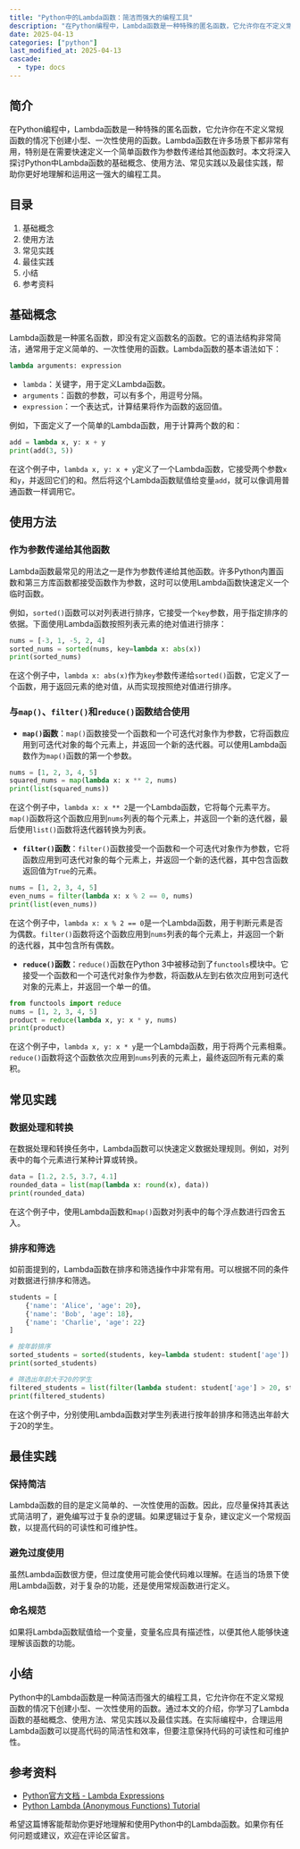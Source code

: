 ```yaml
---
title: "Python中的Lambda函数：简洁而强大的编程工具"
description: "在Python编程中，Lambda函数是一种特殊的匿名函数，它允许你在不定义常规函数的情况下创建小型、一次性使用的函数。Lambda函数在许多场景下都非常有用，特别是在需要快速定义一个简单函数作为参数传递给其他函数时。本文将深入探讨Python中Lambda函数的基础概念、使用方法、常见实践以及最佳实践，帮助你更好地理解和运用这一强大的编程工具。"
date: 2025-04-13
categories: ["python"]
last_modified_at: 2025-04-13
cascade:
  - type: docs
---
```



## 简介
在Python编程中，Lambda函数是一种特殊的匿名函数，它允许你在不定义常规函数的情况下创建小型、一次性使用的函数。Lambda函数在许多场景下都非常有用，特别是在需要快速定义一个简单函数作为参数传递给其他函数时。本文将深入探讨Python中Lambda函数的基础概念、使用方法、常见实践以及最佳实践，帮助你更好地理解和运用这一强大的编程工具。

<!-- more -->
## 目录
1. 基础概念
2. 使用方法
3. 常见实践
4. 最佳实践
5. 小结
6. 参考资料

## 基础概念
Lambda函数是一种匿名函数，即没有定义函数名的函数。它的语法结构非常简洁，通常用于定义简单的、一次性使用的函数。Lambda函数的基本语法如下：
```python
lambda arguments: expression
```
- `lambda`：关键字，用于定义Lambda函数。
- `arguments`：函数的参数，可以有多个，用逗号分隔。
- `expression`：一个表达式，计算结果将作为函数的返回值。

例如，下面定义了一个简单的Lambda函数，用于计算两个数的和：
```python
add = lambda x, y: x + y
print(add(3, 5))  
```
在这个例子中，`lambda x, y: x + y`定义了一个Lambda函数，它接受两个参数`x`和`y`，并返回它们的和。然后将这个Lambda函数赋值给变量`add`，就可以像调用普通函数一样调用它。

## 使用方法
### 作为参数传递给其他函数
Lambda函数最常见的用法之一是作为参数传递给其他函数。许多Python内置函数和第三方库函数都接受函数作为参数，这时可以使用Lambda函数快速定义一个临时函数。

例如，`sorted()`函数可以对列表进行排序，它接受一个`key`参数，用于指定排序的依据。下面使用Lambda函数按照列表元素的绝对值进行排序：
```python
nums = [-3, 1, -5, 2, 4]
sorted_nums = sorted(nums, key=lambda x: abs(x))
print(sorted_nums)  
```
在这个例子中，`lambda x: abs(x)`作为`key`参数传递给`sorted()`函数，它定义了一个函数，用于返回元素的绝对值，从而实现按照绝对值进行排序。

### 与`map()`、`filter()`和`reduce()`函数结合使用
- **`map()`函数**：`map()`函数接受一个函数和一个可迭代对象作为参数，它将函数应用到可迭代对象的每个元素上，并返回一个新的迭代器。可以使用Lambda函数作为`map()`函数的第一个参数。
```python
nums = [1, 2, 3, 4, 5]
squared_nums = map(lambda x: x ** 2, nums)
print(list(squared_nums))  
```
在这个例子中，`lambda x: x ** 2`是一个Lambda函数，它将每个元素平方。`map()`函数将这个函数应用到`nums`列表的每个元素上，并返回一个新的迭代器，最后使用`list()`函数将迭代器转换为列表。

- **`filter()`函数**：`filter()`函数接受一个函数和一个可迭代对象作为参数，它将函数应用到可迭代对象的每个元素上，并返回一个新的迭代器，其中包含函数返回值为`True`的元素。
```python
nums = [1, 2, 3, 4, 5]
even_nums = filter(lambda x: x % 2 == 0, nums)
print(list(even_nums))  
```
在这个例子中，`lambda x: x % 2 == 0`是一个Lambda函数，用于判断元素是否为偶数。`filter()`函数将这个函数应用到`nums`列表的每个元素上，并返回一个新的迭代器，其中包含所有偶数。

- **`reduce()`函数**：`reduce()`函数在Python 3中被移动到了`functools`模块中。它接受一个函数和一个可迭代对象作为参数，将函数从左到右依次应用到可迭代对象的元素上，并返回一个单一的值。
```python
from functools import reduce
nums = [1, 2, 3, 4, 5]
product = reduce(lambda x, y: x * y, nums)
print(product)  
```
在这个例子中，`lambda x, y: x * y`是一个Lambda函数，用于将两个元素相乘。`reduce()`函数将这个函数依次应用到`nums`列表的元素上，最终返回所有元素的乘积。

## 常见实践
### 数据处理和转换
在数据处理和转换任务中，Lambda函数可以快速定义数据处理规则。例如，对列表中的每个元素进行某种计算或转换。
```python
data = [1.2, 2.5, 3.7, 4.1]
rounded_data = list(map(lambda x: round(x), data))
print(rounded_data)  
```
在这个例子中，使用Lambda函数和`map()`函数对列表中的每个浮点数进行四舍五入。

### 排序和筛选
如前面提到的，Lambda函数在排序和筛选操作中非常有用。可以根据不同的条件对数据进行排序和筛选。
```python
students = [
    {'name': 'Alice', 'age': 20},
    {'name': 'Bob', 'age': 18},
    {'name': 'Charlie', 'age': 22}
]

# 按年龄排序
sorted_students = sorted(students, key=lambda student: student['age'])
print(sorted_students)  

# 筛选出年龄大于20的学生
filtered_students = list(filter(lambda student: student['age'] > 20, students))
print(filtered_students)  
```
在这个例子中，分别使用Lambda函数对学生列表进行按年龄排序和筛选出年龄大于20的学生。

## 最佳实践
### 保持简洁
Lambda函数的目的是定义简单的、一次性使用的函数。因此，应尽量保持其表达式简洁明了，避免编写过于复杂的逻辑。如果逻辑过于复杂，建议定义一个常规函数，以提高代码的可读性和可维护性。

### 避免过度使用
虽然Lambda函数很方便，但过度使用可能会使代码难以理解。在适当的场景下使用Lambda函数，对于复杂的功能，还是使用常规函数进行定义。

### 命名规范
如果将Lambda函数赋值给一个变量，变量名应具有描述性，以便其他人能够快速理解该函数的功能。

## 小结
Python中的Lambda函数是一种简洁而强大的编程工具，它允许你在不定义常规函数的情况下创建小型、一次性使用的函数。通过本文的介绍，你学习了Lambda函数的基础概念、使用方法、常见实践以及最佳实践。在实际编程中，合理运用Lambda函数可以提高代码的简洁性和效率，但要注意保持代码的可读性和可维护性。

## 参考资料
- [Python官方文档 - Lambda Expressions](https://docs.python.org/3/tutorial/controlflow.html#lambda-expressions)
- [Python Lambda (Anonymous Functions) Tutorial](https://www.w3schools.com/python/python_lambda.asp)

希望这篇博客能帮助你更好地理解和使用Python中的Lambda函数。如果你有任何问题或建议，欢迎在评论区留言。